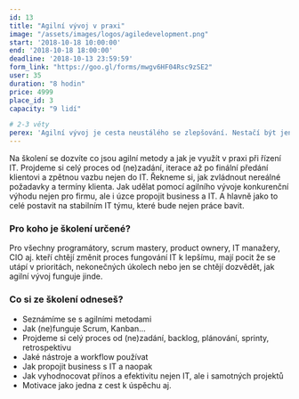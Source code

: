 ```yaml
---
id: 13
title: "Agilní vývoj v praxi"
image: "/assets/images/logos/agiledevelopment.png"
start: '2018-10-18 10:00:00'
end: '2018-10-18 18:00:00'
deadline: '2018-10-13 23:59:59'
form_link: "https://goo.gl/forms/mwgv6HF04Rsc9zSE2"
user: 35
duration: "8 hodin"
price: 4999
place_id: 3
capacity: "9 lidí"

# 2-3 věty
perex: 'Agilní vývoj je cesta neustálého se zlepšování. Nestačí být jen dobrý programátor, ale mít i vhodný proces práce, který ti pomůže posunout se dále.'
---
```


Na školení se dozvíte co jsou agilní metody a jak je využít v praxi při řízení IT. Projdeme si celý proces od (ne)zadání, iterace až po finální předání klientovi a zpětnou vazbu nejen do IT.
Řekneme si, jak zvládnout nereálné požadavky a termíny klienta. Jak udělat pomocí agilního vývoje konkurenční výhodu nejen pro firmu, ale i úzce propojit business a IT. A hlavně jako to celé postavit na stabilním IT týmu, které bude nejen práce bavit.

### Pro koho je školení určené?
Pro všechny programátory, scrum mastery, product ownery, IT manažery, CIO aj. kteří chtějí změnit proces fungování IT k lepšímu, mají pocit že se utápí v prioritách, nekonečných úkolech nebo jen se chtějí dozvědět, jak agilní vývoj funguje jinde.


### Co si ze školení odneseš?

- Seznámíme se s agilními metodami
- Jak (ne)funguje Scrum, Kanban...
- Projdeme si celý proces od (ne)zadání, backlog, plánování, sprinty, retrospektivu
- Jaké nástroje a workflow používat
- Jak propojit business s IT a naopak
- Jak vyhodnocovat přínos a efektivitu nejen IT, ale i samotných projektů
- Motivace jako jedna z cest k úspěchu aj.
